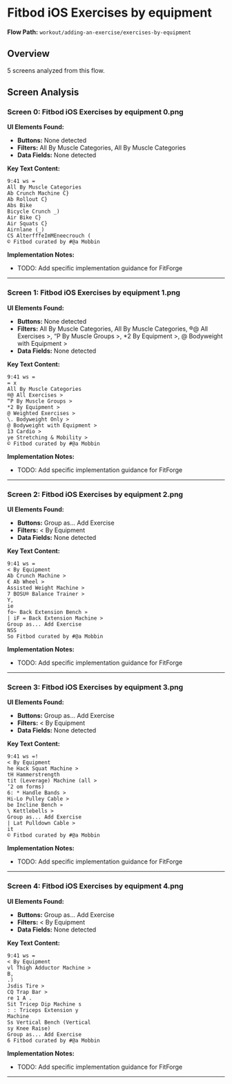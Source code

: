 # Fitbod iOS Exercises by equipment

**Flow Path:** `workout/adding-an-exercise/exercises-by-equipment`

## Overview
5 screens analyzed from this flow.

## Screen Analysis

### Screen 0: Fitbod iOS Exercises by equipment 0.png

**UI Elements Found:**
- **Buttons:** None detected
- **Filters:** All By Muscle Categories, All By Muscle Categories  
- **Data Fields:** None detected

**Key Text Content:**
```
9:41 ws =
All By Muscle Categories
Ab Crunch Machine C}
Ab Rollout C}
Abs Bike
Bicycle Crunch _)
Air Bike C}
Air Squats C}
Airnlane (_)
CS AlterfffeImMEneecrouch (
© Fitbod curated by #@a Mobbin
```

**Implementation Notes:**
- TODO: Add specific implementation guidance for FitForge

---

### Screen 1: Fitbod iOS Exercises by equipment 1.png

**UI Elements Found:**
- **Buttons:** None detected
- **Filters:** All By Muscle Categories, All By Muscle Categories, ®@ All Exercises >, “P By Muscle Groups >, *2 By Equipment >, @ Bodyweight with Equipment >  
- **Data Fields:** None detected

**Key Text Content:**
```
9:41 ws =
= x
All By Muscle Categories
®@ All Exercises >
“P By Muscle Groups >
*2 By Equipment >
@ Weighted Exercises >
\. Bodyweight Only >
@ Bodyweight with Equipment >
13 Cardio >
ye Stretching & Mobility >
© Fitbod curated by #@a Mobbin
```

**Implementation Notes:**
- TODO: Add specific implementation guidance for FitForge

---

### Screen 2: Fitbod iOS Exercises by equipment 2.png

**UI Elements Found:**
- **Buttons:** Group as... Add Exercise
- **Filters:** < By Equipment  
- **Data Fields:** None detected

**Key Text Content:**
```
9:41 ws =
< By Equipment
Ab Crunch Machine >
€ Ab Wheel >
Assisted Weight Machine >
7 BOSU® Balance Trainer >
Y,
ie
fo~ Back Extension Bench »
| iF = Back Extension Machine >
Group as... Add Exercise
NSS
So Fitbod curated by #@a Mobbin
```

**Implementation Notes:**
- TODO: Add specific implementation guidance for FitForge

---

### Screen 3: Fitbod iOS Exercises by equipment 3.png

**UI Elements Found:**
- **Buttons:** Group as... Add Exercise
- **Filters:** < By Equipment  
- **Data Fields:** None detected

**Key Text Content:**
```
9:41 ws =!
< By Equipment
he Hack Squat Machine >
tH Hammerstrength
tit (Leverage) Machine (all >
‘2 om forms)
6: * Handle Bands >
Hi-Lo Pulley Cable >
be Incline Bench »
\ Kettlebells >
Group as... Add Exercise
| Lat Pulldown Cable >
it
© Fitbod curated by #@a Mobbin
```

**Implementation Notes:**
- TODO: Add specific implementation guidance for FitForge

---

### Screen 4: Fitbod iOS Exercises by equipment 4.png

**UI Elements Found:**
- **Buttons:** Group as... Add Exercise
- **Filters:** < By Equipment  
- **Data Fields:** None detected

**Key Text Content:**
```
9:41 ws =
< By Equipment
vl Thigh Adductor Machine >
B,
.)
Jsdis Tire >
CQ Trap Bar >
re 1 A .
Sit Tricep Dip Machine s
: : Triceps Extension y
Machine
Ss Vertical Bench (Vertical
sy Knee Raise)
Group as... Add Exercise
6 Fitbod curated by #@a Mobbin
```

**Implementation Notes:**
- TODO: Add specific implementation guidance for FitForge

---

